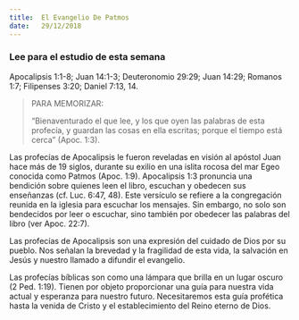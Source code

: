 ```yaml
---
title:  El Evangelio De Patmos
date:   29/12/2018
---
```


### Lee para el estudio de esta semana
Apocalipsis 1:1-8; Juan 14:1-3; Deuteronomio 29:29; Juan 14:29; Romanos 1:7; Filipenses 3:20; Daniel 7:13, 14.

> <p>PARA MEMORIZAR:</p>
> “Bienaventurado el que lee, y los que oyen las palabras de esta profecía, y guardan las cosas en ella escritas; porque el tiempo está cerca” (Apoc. 1:3).

Las profecías de Apocalipsis le fueron reveladas en visión al apóstol Juan hace más de 19 siglos, durante su exilio en una islita rocosa del mar Egeo conocida como Patmos (Apoc. 1:9). Apocalipsis 1:3 pronuncia una bendición sobre quienes leen el libro, escuchan y obedecen sus enseñanzas (cf. Luc. 6:47, 48). Este versículo se refiere a la congregación reunida en la iglesia para escuchar los mensajes. Sin embargo, no solo son bendecidos por leer o escuchar, sino también por obedecer las palabras del libro (ver Apoc. 22:7). 

Las profecías de Apocalipsis son una expresión del cuidado de Dios por su pueblo. Nos señalan la brevedad y la fragilidad de esta vida, la salvación en Jesús y nuestro llamado a difundir el evangelio.

Las profecías bíblicas son como una lámpara que brilla en un lugar oscuro (2 Ped. 1:19). Tienen por objeto proporcionar una guía para nuestra vida actual y esperanza para nuestro futuro. Necesitaremos esta guía profética hasta la venida de Cristo y el establecimiento del Reino eterno de Dios.
